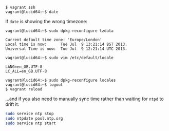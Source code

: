 ```console
$ vagrant ssh
vagrant@lucid64:~$ date
```

If `date` is showing the wrong timezone:

```console
vagrant@lucid64:~$ sudo dpkg-reconfigure tzdata

Current default time zone: 'Europe/London'
Local time is now:      Tue Jul  9 13:21:14 BST 2013.
Universal Time is now:  Tue Jul  9 12:21:14 UTC 2013.

vagrant@lucid64:~$ sudo vim /etc/default/locale

LANG=en_GB.UTF-8
LC_ALL=en_GB.UTF-8

vagrant@lucid64:~$ sudo dpkg-reconfigure locales
vagrant@lucid64:~$ logout
$ vagrant reload
```

...and if you also need to manually sync time rather than waiting for `ntpd` to drift it:

```bash
sudo service ntp stop
sudo ntpdate pool.ntp.org
sudo service ntp start
```